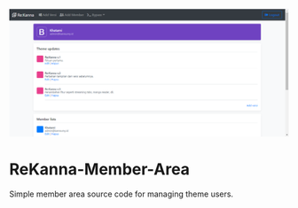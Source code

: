 ![Screenshot](https://github.com/Akouji/ReKanna-Member-Area/blob/master/Screenshot.png)
# ReKanna-Member-Area
 Simple member area source code for managing theme users.
